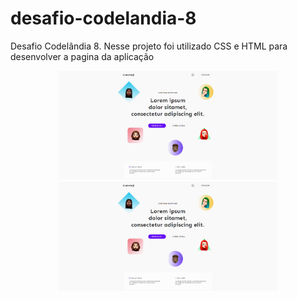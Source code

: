 # desafio-codelandia-8
Desafio Codelândia 8. Nesse projeto foi utilizado CSS e HTML para desenvolver a pagina da aplicação

<p align="center">
  <img src="https://github.com/WBGreenArrow/desafio-codelandia-8/blob/main/Captura%20de%20Tela%20(11).png" width="350" title="hover text">
  <img src="https://github.com/WBGreenArrow/desafio-codelandia-8/blob/main/Captura%20de%20Tela%20(11).png" width="350" alt="accessibility text">
</p>


